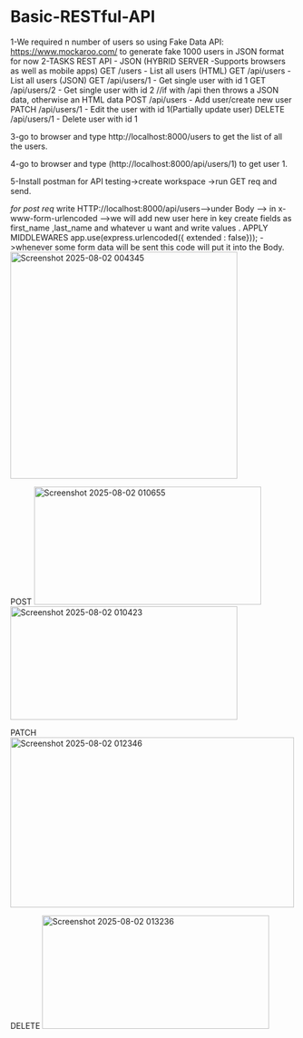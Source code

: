 # Basic-RESTful-API
1-We required n number of users so using Fake Data API: https://www.mockaroo.com/ to generate fake 1000 users in JSON format for now 2-TASKS REST API - JSON (HYBRID SERVER -Supports browsers as well as mobile apps) GET /users - List all users (HTML) GET /api/users - List all users (JSON) GET /api/users/1 - Get single user with id 1 GET /api/users/2 - Get single user with id 2 //if with /api then throws a JSON data, otherwise an HTML data POST /api/users - Add user/create new user PATCH /api/users/1 - Edit the user with id 1(Partially update user) DELETE /api/users/1 - Delete user with id 1

3-go to browser and type http://localhost:8000/users to get the list of all the users.

4-go to browser and type (http://localhost:8000/api/users/1) to get user 1.

5-Install postman for API testing->create workspace ->run GET req and send.

*for post req*
write HTTP://localhost:8000/api/users-->under Body --> in x-www-form-urlencoded -->we will add new user here 
in key create fields as first_name ,last_name and whatever u want and write values .
APPLY MIDDLEWARES
app.use(express.urlencoded({ extended : false}));  ->whenever some form data will be sent this code will put it into the Body.
<img width="400" height="400" alt="Screenshot 2025-08-02 004345" src="https://github.com/user-attachments/assets/121cf3f3-62ef-4147-8c61-670632e6c6d6" />

POST
<img width="400" height="208" alt="Screenshot 2025-08-02 010655" src="https://github.com/user-attachments/assets/d9ff3f45-3492-4555-a72f-fb40c2426b72" />
<img width="400" height="200" alt="Screenshot 2025-08-02 010423" src="https://github.com/user-attachments/assets/8b0d6337-70d0-4e36-9b18-acfc2e1cc4ed" />

PATCH
<img width="500" height="300" alt="Screenshot 2025-08-02 012346" src="https://github.com/user-attachments/assets/4f547d5e-50cf-4599-a6c0-1230396800aa" />

DELETE
<img width="400" height="200" alt="Screenshot 2025-08-02 013236" src="https://github.com/user-attachments/assets/a4ba37ab-e0b2-4a0d-b71a-ff7e3ac8efad" />
